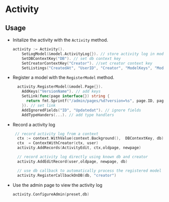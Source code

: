 # Activity

## Usage

- Initalize the activity with the `Activity` method.

  ```go
  activity := Activity().
      SetLogModel(&model.ActivityLog{}). // store activity log in model.ActivityLog
      SetDBContextKey("DB"). // set db context key
      SetCreatorContextKey("Creator"). //set creator context key
      SetListings("CreatedAt", "UserID", "Creator", "ModelKeys", "ModelName") // modify the default listing
  ```

- Register a model with the `RegisterModel` method.

  ```go
    activity.RegisterModel(&model.Page{}).
      AddKeys("VersionName"). // add keys
      SetLink(func(page interface{}) string {
  	    return fmt.Sprintf("/admin/pages/%d?version=%s", page.ID, page.VersionName)
      }). // set link
      AddIgnoredFields("ID", "Updatedat"). // ignore fields
      AddTypeHanders(...). // add type handlers
  ```

- Record a activity log

  ```go
   // record activity log from a context
    ctx := context.WithValue(context.Background(), 	DBContextKey, db)
    ctx  = ContextWithCreator(ctx, user)
    activity.AddRecords(ActivityEdit, ctx,oldpage, newpage)

    // record activity log directly using known db and creator
    activity.AddEditRecord(user,oldpage, newpage, db)

    // use db callback to automatically process the registered model
    activity.RegisterCallbackOnDB(db, "creator")
  ```

- Use the admin page to view the activity log

  ```go
  activity.ConfigureAdmin(preset,db)
  ```
